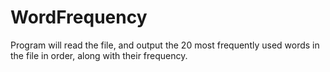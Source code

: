 # WordFrequency

Program will read the file, and output the 20 most frequently used words in the file in order, along with their frequency.
